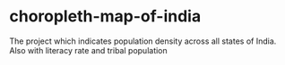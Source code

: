 # choropleth-map-of-india
The project which indicates population density across all states of India. Also with literacy rate and tribal population
